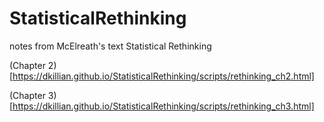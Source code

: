 # StatisticalRethinking
notes from McElreath's text Statistical Rethinking

(Chapter 2)[https://dkillian.github.io/StatisticalRethinking/scripts/rethinking_ch2.html]

(Chapter 3)[https://dkillian.github.io/StatisticalRethinking/scripts/rethinking_ch3.html]


